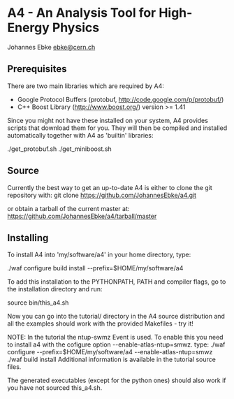 A4 - An Analysis Tool for High-Energy Physics
=============================================
Johannes Ebke <ebke@cern.ch>


Prerequisites
-------------

There are two main libraries which are required by A4:
 * Google Protocol Buffers (protobuf, http://code.google.com/p/protobuf/)
 * C++ Boost Library (http://www.boost.org/) version >= 1.41

Since you might not have these installed on your system, A4 provides scripts
that download them for you. They will then be compiled and installed
automatically together with A4 as 'builtin' libraries:

./get_protobuf.sh
./get_miniboost.sh


Source
------

Currently the best way to get an up-to-date A4 is either to clone the
git repository with:
git clone https://github.com/JohannesEbke/a4.git

or obtain a tarball of the current master at:
https://github.com/JohannesEbke/a4/tarball/master

Installing
----------

To install A4 into 'my/software/a4' in your home directory, type:

./waf configure build install --prefix=$HOME/my/software/a4

To add this installation to the PYTHONPATH, PATH and compiler flags, go to the
installation directory and run:

source bin/this_a4.sh

Now you can go into the tutorial/ directory in the A4 source distribution and
all the examples should work with the provided Makefiles - try it!

NOTE: In the tutorial the ntup-swmz Event is used. To enable this you need to 
install a4 with the cofigure option --enable-atlas-ntup=smwz. type:
./waf configure --prefix=$HOME/my/software/a4 --enable-atlas-ntup=smwz 
./waf build install
Additional information is available in the tutorial source files.

The generated executables (except for the python ones) should also work if you
have not sourced this_a4.sh.

